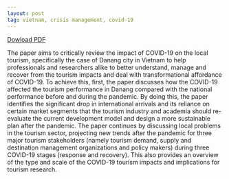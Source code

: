 ```yaml
---
layout: post
tag: vietnam, crisis management, covid-19
---
```

[Dowload PDF](https://www.dropbox.com/s/292s7zbvbbl8qs7/The%20response%20of%20local%20tourism%20to%20COVID-19%2C%20Danang%20city%20VN.pdf?dl=0)

The paper aims to critically review the impact of COVID-19 on the local tourism, specifically the case of Danang city in Vietnam to help professionals 
and researchers alike to better understand, manage and recover from the tourism impacts and deal with transformational affordance of COVID-19. 
To achieve this, first, the paper discusses how the COVID-19 affected the tourism performance in Danang compared with the national performance before 
and during the pandemic. By doing this, the paper identifies the significant drop in international arrivals and its reliance on certain market segments 
that the tourism industry and academia should re-evaluate the current development model and design a more sustainable plan after the pandemic. 
The paper continues by discussing local problems in the tourism sector, projecting new trends after the pandemic for three major tourism stakeholders 
(namely tourism demand, supply and destination management organizations and policy makers) during three COVID-19 stages (response and recovery). 
This also provides an overview of the type and scale of the COVID-19 tourism impacts and implications for tourism research.
